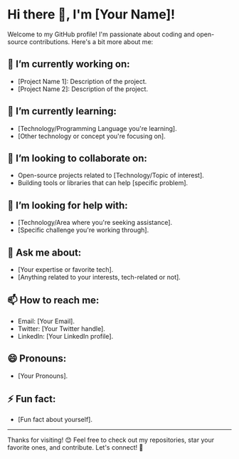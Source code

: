 # Hi there 👋, I'm [Your Name]!

Welcome to my GitHub profile! I'm passionate about coding and open-source contributions. Here's a bit more about me:

## 🔭 I’m currently working on:
- [Project Name 1]: Description of the project.
- [Project Name 2]: Description of the project.

## 🌱 I’m currently learning:
- [Technology/Programming Language you're learning].
- [Other technology or concept you're focusing on].

## 👯 I’m looking to collaborate on:
- Open-source projects related to [Technology/Topic of interest].
- Building tools or libraries that can help [specific problem].

## 🤔 I’m looking for help with:
- [Technology/Area where you're seeking assistance].
- [Specific challenge you're working through].

## 💬 Ask me about:
- [Your expertise or favorite tech].
- [Anything related to your interests, tech-related or not].

## 📫 How to reach me:
- Email: [Your Email].
- Twitter: [Your Twitter handle].
- LinkedIn: [Your LinkedIn profile].

## 😄 Pronouns:
- [Your Pronouns].

## ⚡ Fun fact:
- [Fun fact about yourself].

---

Thanks for visiting! 😊 Feel free to check out my repositories, star your favorite ones, and contribute. Let's connect! 🚀
